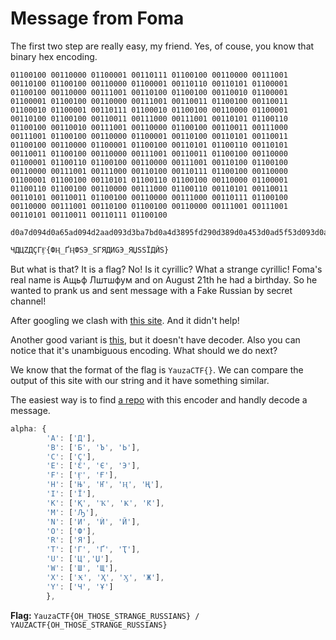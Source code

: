 # Message from Foma

The first two step are really easy, my friend.
Yes, of couse, you know that binary hex encoding.

```
01100100 00110000 01100001 00110111 01100100 00110000 00111001 00110100 01100100 00110000 01100001 00110110 00110101 01100001 01100100 00110000 00111001 00110100 01100100 00110010 01100001 01100001 01100100 00110000 00111001 00110011 01100100 00110011 01100010 01100001 00110111 01100010 01100100 00110000 01100001 00110100 01100100 00110011 00111000 00111001 00110101 01100110 01100100 00110010 00111001 00110000 01100100 00110011 00111000 00111001 01100100 00110000 01100001 00110100 00110101 00110011 01100100 00110000 01100001 01100100 00110101 01100110 00110101 00110011 01100100 00110000 00111001 00110011 01100100 00110000 01100001 01100110 01100100 00110000 00111001 00110100 01100100 00110000 00111001 00111000 00110100 00110111 01100100 00110000 01100001 01100100 00110101 01100110 01100100 00110000 01100001 01100110 01100100 00110000 00111000 01100110 00110101 00110011 00110101 00110011 01100100 00110000 00111000 00110111 01100100 00110000 00111001 00110100 01100100 00110000 00111001 00111001 00110101 00110011 00110111 01100100
```

```
d0a7d094d0a65ad094d2aad093d3ba7bd0a4d3895fd290d389d0a453d0ad5f53d093d0afd094d09847d0ad5fd0afd08f5353d087d094d099537d
```

```
ЧДЦZДҪГӺ{ФӉ_ҐӉФSЭ_SГЯДИGЭ_ЯЏSSЇДЙS}
```

But what is that? It is a flag? No! Is it cyrillic? What a strange cyrillic!
Foma's real name is Ащьф Лштшфум and on August 21th he had a birthday. So he wanted to prank us and sent message with a Fake Russian by secret channel!

After googling we clash with [this site](https://www.spammimic.com/decoderus.cgi). And it didn't help!

Another good variant is [this](https://jkirchartz.com/demos/fake_russian_generator.html), but it doesn't have decoder. Also you can notice that it's unambiguous encoding. What should we do next?

We know that the format of the flag is `YauzaCTF{}`. We can compare the output of this site with our string and it have something similar. 

The easiest way is to find [a repo](https://github.com/JKirchartz/demos/blob/gh-pages/fake_russian_generator.html) with this encoder and handly decode a message.

```js
alpha: {
        'A': ['Д'],
        'B': ['Б', 'Ъ', 'Ь'],
        'C': ['Ҫ'],
        'E': ['Ԑ', 'Є', 'Э'],
        'F': ['Ӻ', 'Ғ'],
        'H': ['Њ', 'Ҥ', 'Ӊ', 'Ң'],
        'I': ['Ї'],
        'K': ['Қ', 'Ҡ', 'Ҝ', 'Ԟ'],
        'M': ['Ԡ'],
        'N': ['И', 'Ѝ', 'Й'],
        'O': ['Ф'],
        'R': ['Я'],
        'T': ['Г', 'Ґ', 'Ҭ'],
        'U': ['Ц','Џ'],
        'W': ['Ш', 'Щ'],
        'X': ['Ӿ', 'Ҳ', 'Ӽ', 'Ж'],
        'Y': ['Ч', 'Ұ']
        },
```

**Flag:** `YauzaCTF{OH_THOSE_STRANGE_RUSSIANS} / YAUZACTF{OH_THOSE_STRANGE_RUSSIANS}`
